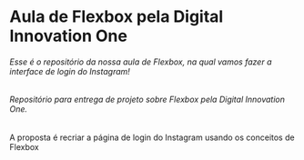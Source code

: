 # Aula de Flexbox pela Digital Innovation One

###### Esse é o repositório da nossa aula de Flexbox, na qual vamos fazer a interface de login do Instagram! 

###### Repositório para entrega de projeto sobre Flexbox pela Digital Innovation One. 
A proposta é recriar a página de login do Instagram usando os conceitos de Flexbox


